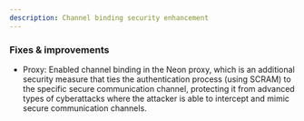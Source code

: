 ```yaml
---
description: Channel binding security enhancement
---
```


### Fixes & improvements

- Proxy: Enabled channel binding in the Neon proxy, which is an additional security measure that ties the authentication process (using SCRAM) to the specific secure communication channel, protecting it from advanced types of cyberattacks where the attacker is able to intercept and mimic secure communication channels.

